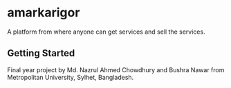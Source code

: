 # amarkarigor

A platform from where anyone can get services and sell the services. 

## Getting Started

Final year project by 
Md. Nazrul Ahmed Chowdhury and Bushra Nawar
from Metropolitan University, Sylhet, Bangladesh.